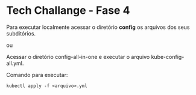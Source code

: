 # Tech Challange - Fase 4


Para executar localmente acessar o diretório <b>config</b> os arquivos dos seus subditórios.

ou

Acessar o diretório config-all-in-one e executar o arquivo kube-config-all.yml.

Comando para executar:
```
kubectl apply -f <arquivo>.yml
```
